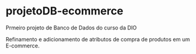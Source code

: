 # projetoDB-ecommerce
Prmeiro projeto de Banco de Dados do curso da DIO

Refinamento e adicionamento de atributos de compra de produtos em um E-commerce.
